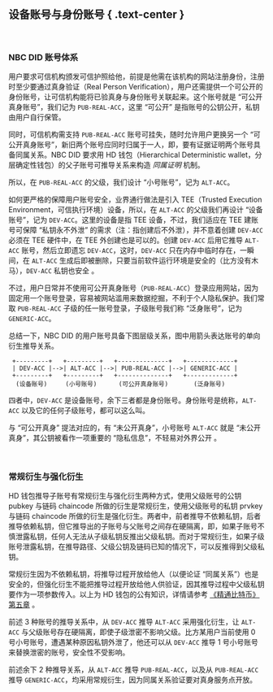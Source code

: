 设备账号与身份账号 { .text-center }
---------------

&nbsp;

### NBC DID 账号体系

用户要求可信机构颁发可信护照给他，前提是他需在该机构的网站注册身份，注册时至少要通过真身验证（Real Person Verification），用户还需提供一个可公开的身份账号，让可信机构能将已验真身与身份账号关联起来。这个账号就是 “可公开真身账号”，我们记为 `PUB-REAL-ACC`，这里 “可公开” 是指账号的公钥公开，私钥由用户自行保管。

同时，可信机构需支持 `PUB-REAL-ACC` 账号可挂失，随时允许用户更换另一个 “可公开真身账号”，新旧两个账号应同时归属于一人，即，要有证据证明两个账号具备同属关系。NBC DID 要求用 HD 钱包（Hierarchical Deterministic wallet，分层确定性钱包）的父子账号可推导关系来构造 *同属证明* 机制。

所以，在 `PUB-REAL-ACC` 的父级，我们设计 “小号账号”，记为 `ALT-ACC`。

如何更严格的保障用户账号安全，业界通行做法是引入 TEE（Trusted Execution Environment，可信执行环境）设备，所以，在 `ALT-ACC` 的父级我们再设计 “设备账号”，记为 `DEV-ACC`。这里的设备是指 TEE 设备，不过，我们适应在 TEE 建账号可保障 “私钥永不外泄” 的需求（注：指创建后不外泄），并不意着创建 `DEV-ACC` 必须在 TEE 硬件中，在 TEE 外创建也是可以的。创建 `DEV-ACC` 后用它推导 `ALT-ACC` 账号，然后立即遗忘 `DEV-ACC`，这时，`DEV-ACC` 只在内存中临时存在，一瞬间，在 `ALT-ACC` 生成后即被删除，只要当前软件运行环境是安全的（比方没有木马），`DEV-ACC` 私钥也安全 。

不过，用户日常并不使用可公开真身账号（`PUB-REAL-ACC`）登录应用网站，因为固定用一个账号登录，容易被网站滥用来数据挖掘，不利于个人隐私保护。我们常取 `PUB-REAL-ACC` 子级的任一账号登录，子级账号我们称 “泛身账号”，记为 `GENERIC-ACC`。

总结一下，NBC DID 的用户账号具备下图层级关系，图中用箭头表达账号的单向衍生推导关系。

```
 +---------+   +---------+   +--------------+   +-------------+
 | DEV-ACC |-->| ALT-ACC |-->| PUB-REAL-ACC |-->| GENERIC-ACC |
 +---------+   +---------+   +--------------+   +-------------+
  (设备账号)     (小号账号)      (可公开真身账号)       (泛身账号)
```

四者中，`DEV-ACC` 是设备账号，余下三者都是身份账号。身份账号是统称，`ALT-ACC` 以及它的任何子级账号，都可以这么叫。

与 “可公开真身” 提法对应的，有 “未公开真身”，小号账号 `ALT-ACC` 就是 “未公开真身”，其公钥被看作一项重要的 “隐私信息”，不轻易对外界公开 。

&nbsp;

### 常规衍生与强化衍生

HD 钱包推导子账号有常规衍生与强化衍生两种方式，使用父级账号的公钥 pubkey 与链码 chaincode 所做的衍生是常规衍生，使用父级账号的私钥 prvkey 与链码 chaincode 所做的衍生是强化衍生。两者中，前者推导不依赖私钥，后者推导依赖私钥，但它推导出的子账号与父账号之间存在硬隔离，即，如果子账号不慎泄露私钥，任何人无法从子级私钥反推出父级私钥。而对于常规衍生，如果子级账号泄露私钥，在推导路径、父级公钥及链码已知的情况下，可以反推得到父级私钥。

常规衍生因为不依赖私钥，将推导过程开放给他人（以便论证 “同属关系”）也是安全的，但强化衍生不能把推导过程开放给他人供验证，因其推导过程中父级私钥要作为一项参数传入。以上为 HD 钱包的公有知识，详情请参考 [《精通比特币》第五章](https://github.com/tianmingyun/MasterBitcoin2CN/blob/master/ch05.md) 。

前述 3 种账号的推导关系中，从 `DEV-ACC` 推导 `ALT-ACC` 采用强化衍生，让 `ALT-ACC` 与父级账号存在硬隔离，即使子级泄密不影响父级。比方某用户当前使用 0 号小号账号，遭遇某种原因私钥外泄了，他还可以从 `DEV-ACC` 推导 1 号小号账号来替换泄密的账号，安全性不受影响。

前述余下 2 种推导关系，从 `ALT-ACC` 推导 `PUB-REAL-ACC`，以及从 `PUB-REAL-ACC` 推导 `GENERIC-ACC`，均采用常规衍生，因为同属关系验证要对真身服务点开放。
